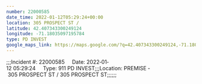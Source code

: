 ```yaml
---
number: 22000585
date_time: 2022-01-12T05:29:24+00:00
location: 305 PROSPECT ST / 
latitude: 42.407343300249124
longitude: -71.18035097195784
type: PD INVEST
google_maps_link: https://maps.google.com/?q=42.407343300249124,-71.18035097195784
---
```


;;;Incident #: 22000585     Date: 2022‐01‐12 05:29:24     Type: 911 PD INVEST;;;Location: PREMISE ‐ 305 PROSPECT ST / 305 PROSPECT ST;;;;;;
